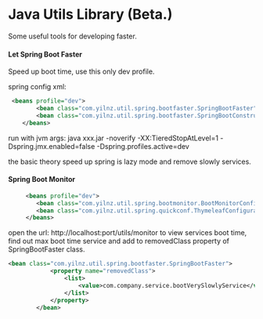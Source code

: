 # Java Utils Library (Beta.)

Some useful tools for developing faster.

#### Let Spring Boot Faster
Speed up boot time, use this only dev profile. 

spring config xml:
```xml
 <beans profile="dev">
        <bean class="com.yilnz.util.spring.bootfaster.SpringBootFaster" />
        <bean class="com.yilnz.util.spring.bootfaster.SpringBootConstructerFaster"/>
    </beans>
```

run with jvm args: java xxx.jar -noverify -XX:TieredStopAtLevel=1 -Dspring.jmx.enabled=false -Dspring.profiles.active=dev

the basic theory speed up spring is lazy mode and remove slowly services. 

#### Spring Boot Monitor

```xml
     <beans profile="dev">
        <bean class="com.yilnz.util.spring.bootmonitor.BootMonitorConfiguration" />
        <bean class="com.yilnz.util.spring.quickconf.ThymeleafConfiguration" />
     </beans>
```

open the url: http://localhost:port/utils/monitor to view services boot time,
find out max boot time service and add to removedClass property of SpringBootFaster class.

```xml
<bean class="com.yilnz.util.spring.bootfaster.SpringBootFaster">
            <property name="removedClass">
                <list>
                    <value>com.company.service.bootVerySlowlyService</value>
                </list>
            </property>
        </bean>
```